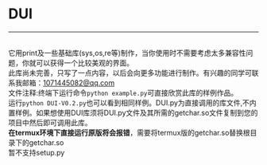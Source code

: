# DUI
---
<br>它用print及一些基础库(sys,os,re等)制作，当你使用时不需要考虑太多兼容性问题，你就可以获得一个比较美观的界面。
<br>此库尚未完善，只写了一点内容，以后会向更多功能进行制作。有兴趣的同学可联系我邮箱：1071445082@qq.com
<br>文件注释:终端下运行命令```python example.py```可直接欣赏此库的样例作品。
<br>运行```python DUI-V0.2.py```也可以看到相同样例。DUI.py为直接调用的库文件,不内置样例。如果想使用DUI库须将DUI.py文件及其所需的getchar.so文件复制到您的项目中然后即可调用此库。
<br>**在termux环境下直接运行原版将会报错**，需要将termux版的getchar.so替换根目录下的getchar.so
<br>暂不支持setup.py